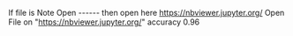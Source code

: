 If file is Note Open ------ then open here https://nbviewer.jupyter.org/ 
Open File on  "https://nbviewer.jupyter.org/"
accuracy 0.96
